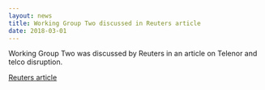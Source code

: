 ```yaml
---
layout: news
title: Working Group Two discussed in Reuters article
date: 2018-03-01
---
```


Working Group Two was discussed by Reuters in an article on Telenor and telco disruption. 

[Reuters article](https://www.reuters.com/article/us-telecoms-mobileworld-telenor/norways-telenor-seeks-salvation-in-the-cloud-idUSKCN1GD5JA)

